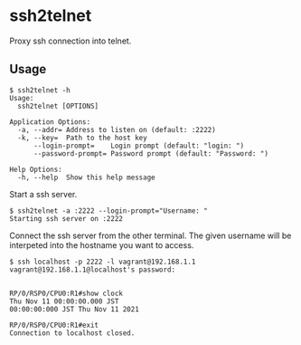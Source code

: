 # ssh2telnet
Proxy ssh connection into telnet.

## Usage

```
$ ssh2telnet -h
Usage:
  ssh2telnet [OPTIONS]

Application Options:
  -a, --addr= Address to listen on (default: :2222)
  -k, --key=  Path to the host key
      --login-prompt=    Login prompt (default: "login: ")
      --password-prompt= Password prompt (default: "Password: ")

Help Options:
  -h, --help  Show this help message
```

Start a ssh server.

```
$ ssh2telnet -a :2222 --login-prompt="Username: "
Starting ssh server on :2222
```

Connect the ssh server from the other terminal.
The given username will be interpeted into the hostname you want to access.

```
$ ssh localhost -p 2222 -l vagrant@192.168.1.1
vagrant@192.168.1.1@localhost's password:


RP/0/RSP0/CPU0:R1#show clock
Thu Nov 11 00:00:00.000 JST
00:00:00:000 JST Thu Nov 11 2021

RP/0/RSP0/CPU0:R1#exit
Connection to localhost closed.
```
